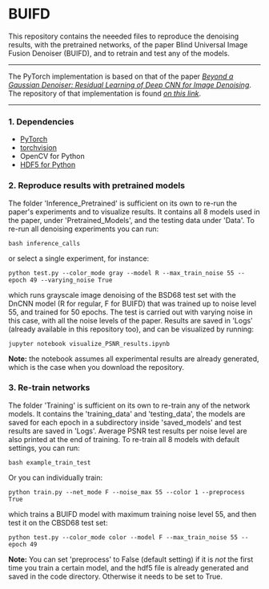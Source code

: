 # BUIFD

This repository contains the neeeded files to reproduce the denoising results, with the pretrained networks, of the paper Blind Universal Image Fusion Denoiser (BUIFD), and to retrain and test any of the models.
****
The PyTorch implementation is based on that of the paper [*Beyond a Gaussian Denoiser: Residual Learning of Deep CNN for Image Denoising*](http://ieeexplore.ieee.org/document/7839189/). The repository of that implementation is found [*on this link*](https://github.com/SaoYan/DnCNN-PyTorch).
****

### 1. Dependencies
* [PyTorch](http://pytorch.org/)
* [torchvision](https://github.com/pytorch/vision)
* OpenCV for Python
* [HDF5 for Python](http://www.h5py.org/)

### 2. Reproduce results with pretrained models
The folder 'Inference_Pretrained' is sufficient on its own to re-run the paper's experiments and to visualize results.
It contains all 8 models used in the paper, under 'Pretrained_Models', and the testing data under 'Data'.
To re-run all denoising experiments you can run:
```
bash inference_calls
```
or select a single experiment, for instance:
```
python test.py --color_mode gray --model R --max_train_noise 55 --epoch 49 --varying_noise True
```
which runs grayscale image denoising of the BSD68 test set with the DnCNN model (R for regular, F for BUIFD) that was trained up to noise level 55, and trained for 50 epochs. The test is carried out with varying noise in this case, with all the noise levels of the paper.
Results are saved in 'Logs' (already available in this repository too), and can be visualized by running:
```
jupyter notebook visualize_PSNR_results.ipynb
```
**Note:** the notebook assumes all experimental results are already generated, which is the case when you download the repository.

### 3. Re-train networks
The folder 'Training' is sufficient on its own to re-train any of the network models. It contains the 'training_data' and 'testing_data', the models are saved for each epoch in a subdirectory inside 'saved_models' and test results are saved in 'Logs'. Average PSNR test results per noise level are also printed at the end of training.
To re-train all 8 models with default settings, you can run:
```
bash example_train_test
```
Or you can individually train:
```
python train.py --net_mode F --noise_max 55 --color 1 --preprocess True
```
which trains a BUIFD model with maximum training noise level 55, and then test it on the CBSD68 test set:
```
python test.py --color_mode color --model F --max_train_noise 55 --epoch 49
```
**Note:** You can set 'preprocess' to False (default setting) if it is *not* the first time you train a certain model, and the hdf5 file is already generated and saved in the code directory. Otherwise it needs to be set to True.


